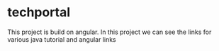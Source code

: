 # techportal
This project is build on angular. In this project we can see the links for various java tutorial and angular links
